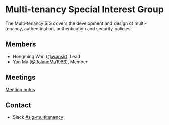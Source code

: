 # Multi-tenancy Special Interest Group

The Multi-tenancy SIG covers the development and design of multi-tenancy, authentication, authentication and security policies.

## Members

- Hongming Wan ([@wansir](https://github.com/wansir)), Lead
- Yan Ma ([@RolandMa1986](https://github.com/RolandMa1986)), Member

## Meetings

[Meeting notes](https://docs.google.com/document/d/1Ewf30_Z6mlIxpJH-qF96c_mx96UaQtLi-fCf6m1r_yg/)

## Contact

- Slack [#sig-multitenancy](https://kubesphere.slack.com/messages/sig-multitenancy)

